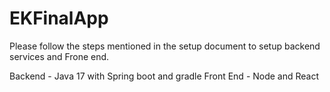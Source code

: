 # EKFinalApp

Please follow the steps mentioned in the setup document to setup backend services and Frone end.

Backend - Java 17 with Spring boot and gradle
Front End  - Node and React 

